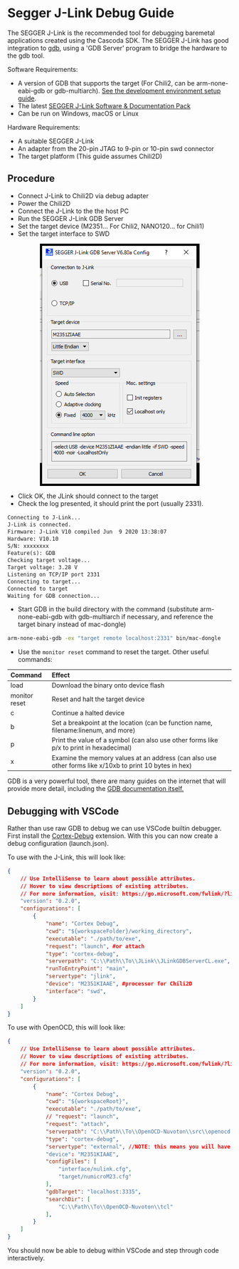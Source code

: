 # Segger J-Link Debug Guide

The SEGGER J-Link is the recommended tool for debugging baremetal applications created using the Cascoda SDK. The SEGGER J-Link has good integration to [gdb](https://www.gnu.org/software/gdb/), using a 'GDB Server' program to bridge the hardware to the gdb tool.

Software Requirements:

- A version of GDB that supports the target (For Chili2, can be arm-none-eabi-gdb or gdb-multiarch). [See the development environment setup guide](development-setup.md).
- The latest [SEGGER J-Link Software & Documentation Pack](https://www.segger.com/downloads/jlink/)
- Can be run on Windows, macOS or Linux

Hardware Requirements:

- A suitable SEGGER J-Link
- An adapter from the 20-pin JTAG to 9-pin or 10-pin swd connector
- The target platform (This guide assumes Chili2D)

## Procedure

- Connect J-Link to Chili2D via debug adapter
- Power the Chili2D
- Connect the J-Link to the the host PC
- Run the SEGGER J-Link GDB Server
- Set the target device (M2351... For Chili2, NANO120... for Chili1)
- Set the target interface to SWD

<p align="center"><img src="img/jlink/gdbserv.png" align="center"></p>

- Click OK, the JLink should connect to the target
- Check the log presented, it should print the port (usually 2331).

```
Connecting to J-Link...
J-Link is connected.
Firmware: J-Link V10 compiled Jun  9 2020 13:38:07
Hardware: V10.10
S/N: xxxxxxxx
Feature(s): GDB
Checking target voltage...
Target voltage: 3.28 V
Listening on TCP/IP port 2331
Connecting to target...
Connected to target
Waiting for GDB connection...
```

- Start GDB in the build directory with the command (substitute arm-none-eabi-gdb with gdb-multiarch if necessary, and reference the target binary instead of mac-dongle)

```bash
arm-none-eabi-gdb -ex "target remote localhost:2331" bin/mac-dongle
```

- Use the ``monitor reset`` command to reset the target. Other useful commands:

| Command | Effect
| :------ | :-----
| load    | Download the binary onto device flash
| monitor reset | Reset and halt the target device
| c       | Continue a halted device
| b <loc> | Set a breakpoint at the location (can be function name, filename:linenum, and more)
| p <sym> | Print the value of a symbol (can also use other forms like p/x to print in hexadecimal)
| x <addr>| Examine the memory values at an address (can also use other forms like x/10xb to print 10 bytes in hex)

GDB is a very powerful tool, there are many guides on the internet that will provide more detail, including the [GDB documentation itself.](https://sourceware.org/gdb/current/onlinedocs/gdb/)

## Debugging with VSCode

Rather than use raw GDB to debug we can use VSCode builtin debugger. 
First install the [Cortex-Debug](https://marketplace.visualstudio.com/items?itemName=marus25.cortex-debug) extension. With this you can now create a debug configuration (launch.json). 

To use with the J-Link, this will look like:
```json
{
    // Use IntelliSense to learn about possible attributes.
    // Hover to view descriptions of existing attributes.
    // For more information, visit: https://go.microsoft.com/fwlink/?linkid=830387
    "version": "0.2.0",
    "configurations": [
        {
            "name": "Cortex Debug",
            "cwd": "${workspaceFolder}/working_directory",
            "executable": "./path/to/exe",
            "request": "launch", #or attach
            "type": "cortex-debug",
            "serverpath": "C:\\Path\\To\\JLink\\JLinkGDBServerCL.exe",
            "runToEntryPoint": "main",
            "servertype": "jlink",
            "device": "M2351KIAAE", #processor for Chili2D
            "interface": "swd",
        }
    ]
}
```

To use with OpenOCD, this will look like:
```json
{
    // Use IntelliSense to learn about possible attributes.
    // Hover to view descriptions of existing attributes.
    // For more information, visit: https://go.microsoft.com/fwlink/?linkid=830387
    "version": "0.2.0",
    "configurations": [
        {
            "name": "Cortex Debug",
            "cwd": "${workspaceRoot}",
            "executable": "./path/to/exe",
            // "request": "launch",
            "request": "attach",
            "serverpath": "C:\\Path\\To\\OpenOCD-Nuvoton\\src\\openocd.exe",
            "type": "cortex-debug",
            "servertype": "external", //NOTE: this means you will have to start the server manually
            "device": "M2351KIAAE",
            "configFiles": [
                "interface/nulink.cfg",
                "target/numicroM23.cfg"
            ],
            "gdbTarget": "localhost:3335",
            "searchDir": [
                "C:\\Path\\To\\OpenOCD-Nuvoton\\tcl"
            ],
        }
    ]
}
```

You should now be able to debug within VSCode and step through code interactively.